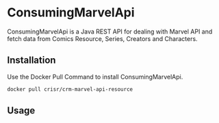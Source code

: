 # ConsumingMarvelApi

ConsumingMarvelApi is a Java REST API for dealing with Marvel API and fetch data from Comics Resource, Series, Creators and Characters.

## Installation

Use the Docker Pull Command to install ConsumingMarvelApi.

```bash
docker pull crisr/crm-marvel-api-resource
```

## Usage

